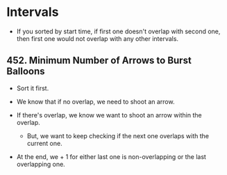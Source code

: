 # Intervals

- If you sorted by start time, if first one doesn't overlap with second one, then first one would not overlap with any other intervals.


## 452. Minimum Number of Arrows to Burst Balloons

- Sort it first.

- We know that if no overlap, we need to shoot an arrow.

- If there's overlap, we know we want to shoot an arrow within the overlap.
    - But, we want to keep checking if the next one overlaps with the current one.

- At the end, we + 1 for either last one is non-overlapping or the last overlapping one.
